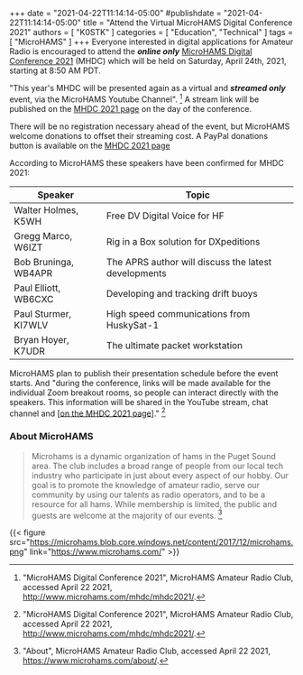 +++
date = "2021-04-22T11:14:14-05:00"
#publishdate = "2021-04-22T11:14:14-05:00"
title = "Attend the Virtual MicroHAMS Digital Conference 2021"
authors = [ "K0STK" ]
categories = [ "Education", "Technical" ]
tags = [ "MicroHAMS" ]
+++
Everyone interested in digital applications for Amateur Radio is
encouraged to attend the ***online only***
[MicroHAMS Digital Conference 2021](http://www.microhams.com/mhdc/mhdc2021/) (MHDC)
which will be held on Saturday, April 24th, 2021, starting at 8:50 AM PDT.

"This year's MHDC will be presented again as a virtual and ***streamed only***
event, via the MicroHAMS Youtube Channel". [^1] A stream link will be
published on the [MHDC 2021 page](http://www.microhams.com/mhdc/mhdc2021/)
on the day of the conference.

[^1]: "MicroHAMS Digital Conference 2021", MicroHAMS Amateur Radio Club, accessed April 22 2021, http://www.microhams.com/mhdc/mhdc2021/.

<!--more-->

There will be no registration necessary ahead of the event, but
MicroHAMS welcome donations to offset their streaming cost. A PayPal
donations button is available on the
[MHDC 2021 page](http://www.microhams.com/mhdc/mhdc2021/)

According to MicroHAMS these speakers have been confirmed for MHDC 2021:

| Speaker | Topic |
| ------- | ----- |
| Walter Holmes, K5WH | Free DV Digital Voice for HF |
| Gregg Marco, W6IZT | Rig in a Box solution for DXpeditions |
| Bob Bruninga, WB4APR | The APRS author will discuss the latest developments |
| Paul Elliott, WB6CXC | Developing and tracking drift buoys |
| Paul Sturmer, KI7WLV | High speed communications from HuskySat-1 |
| Bryan Hoyer, K7UDR | The ultimate packet workstation |

MicroHAMS plan to publish their presentation schedule before the
event starts. And "during the conference, links will be made
available for the individual Zoom breakout rooms, so people can
interact directly with the speakers. This information will be
shared in the YouTube stream, chat channel and
\[[on the MHDC 2021 page](http://www.microhams.com/mhdc/mhdc2021/)\]." [^3]


[^3]: "MicroHAMS Digital Conference 2021", MicroHAMS Amateur Radio Club, accessed April 22 2021, http://www.microhams.com/mhdc/mhdc2021/.

### About MicroHAMS

>Microhams is a dynamic organization of hams in the Puget Sound area.
>The club includes a broad range of people from our local tech industry
>who participate in just about every aspect of our hobby. Our goal is to
>promote the knowledge of amateur radio, serve our community by using
>our talents as radio operators, and to be a resource for all hams.
>While membership is limited, the public and guests are welcome at the
>majority of our events. [^2]

[^2]: "About", MicroHAMS Amateur Radio Club, accessed April 22 2021, https://www.microhams.com/about/.

{{< figure src="https://microhams.blob.core.windows.net/content/2017/12/microhams.png" link="https://www.microhams.com/" >}}
